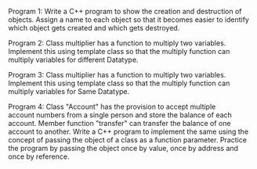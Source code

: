 Program 1:
Write a C++ program to show the creation and destruction of objects. Assign a name
to each object so that it becomes easier to identify which object gets created and which gets destroyed.

Program 2:
Class multiplier has a function to multiply two variables. Implement this using template class so that the multiply 
function can multiply variables for different Datatype.

Program 3:
Class multiplier has a function to multiply two variables. Implement this using template class so that the multiply 
function can multiply variables for Same Datatype.

Program 4:
Class "Account" has the provision to accept multiple account numbers from a single person and store the balance of each account.
Member function "transfer" can transfer the balance of one account to another. Write a C++ program to implement the same using the concept 
of passing the object of a class as a function parameter. Practice the program by passing the object once by value, once by address and once by reference.
